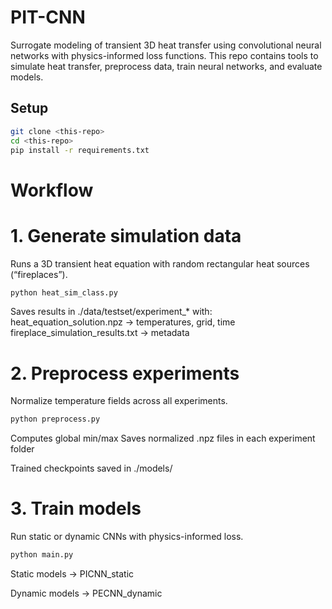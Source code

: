 # PIT-CNN

Surrogate modeling of transient 3D heat transfer using convolutional neural networks with physics-informed loss functions.
This repo contains tools to simulate heat transfer, preprocess data, train neural networks, and evaluate models.

## Setup
```bash
git clone <this-repo>
cd <this-repo>
pip install -r requirements.txt
```

# Workflow

# 1. Generate simulation data
Runs a 3D transient heat equation with random rectangular heat sources (“fireplaces”).

```bash
python heat_sim_class.py
```
Saves results in ./data/testset/experiment_* with:
heat_equation_solution.npz → temperatures, grid, time
fireplace_simulation_results.txt → metadata

# 2. Preprocess experiments

Normalize temperature fields across all experiments.
```bash
python preprocess.py
```
Computes global min/max
Saves normalized .npz files in each experiment folder


Trained checkpoints saved in ./models/

# 3. Train models
Run static or dynamic CNNs with physics-informed loss.
```bash
python main.py
```
Static models → PICNN_static

Dynamic models → PECNN_dynamic
